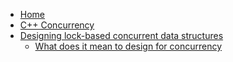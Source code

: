 - [Home](/)
- [C++ Concurrency](/CppConcurrency/)
- [Designing lock-based concurrent data structures](/CppConcurrency/ch06/)
  - [What does it mean to design for concurrency](/CppConcurrency/ch06/01-What-does-it-mean-to-design-for-concurrency.md)
